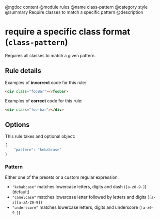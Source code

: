 @ngdoc content
@module rules
@name class-pattern
@category style
@summary Require classes to match a specific pattern
@description

# require a specific class format (`class-pattern`)

Requires all classes to match a given pattern.

## Rule details

Examples of **incorrect** code for this rule:

```html
<div class="fooBar"></foobar>
```

Examples of **correct** code for this rule:

```html
<div class="foo-bar"></div>
```

## Options

This rule takes and optional object:

```javascript
{
    "pattern": "kebabcase"
}
```

### Pattern

Either one of the presets or a custom regular expression.

- `"kebabcase"` matches lowercase letters, digits and dash (`[a-z0-9-]`) (default)
- `"camelcase"` matches lowercase letter followed by letters and digits (`[a-z][a-zA-Z0-9]`)
- `"underscore"` matches lowercase letters, digits and underscore (`[a-z0-9_]`)
